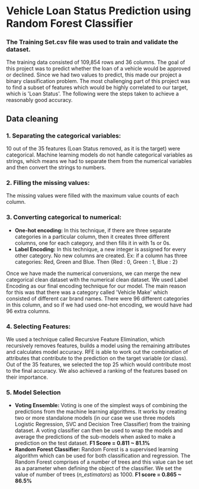 # Vehicle Loan Status Prediction using Random Forest Classifier
### The Training Set.csv file was used to train and validate the dataset.

The training data consisted of 109,854 rows and 36 columns. The goal of this project was to predict whether the loan of a vehicle would be approved or declined. Since we had two values to predict, this made our project a binary classification problem. The most challenging part of this project was to find a subset of features which would be highly correlated to our target, which is 'Loan Status'. The following were the steps taken to achieve a reasonably good accuracy.

## Data cleaning
### 1. Separating the categorical variables: 
10 out of the 35 features (Loan Status removed, as it is the target) were categorical. Machine learning models do not handle categorical variables as strings, which means we had to separate them from the numerical variables and then convert the strings to numbers. 

### 2. Filling the missing values: 
The missing values were filled with the maximum value counts of each column. 

### 3. Converting categorical to numerical: 
  - **One-hot encoding:** In this technique, if there are three separate categories in a particular column, then it creates three different columns, one for each category, and then fills it in with 1s or 0s. 
  - **Label Encoding:** In this technique, a new integer is assigned for every other category. No new columns are created. Ex: if a column has three categories: Red, Green and Blue. Then {Red : 0, Green : 1, Blue : 2}
  
Once we have made the numerical conversions, we can merge the new categorical clean dataset with the numerical clean dataset. We used Label Encoding as our final encoding technique for our model. The main reason for this was that there was a category called 'Vehicle Make' which consisted of different car brand names. There were 96 different categories in this column, and so if we had used one-hot encoding, we would have had 96 extra columns. 
  
### 4. Selecting Features:
We used a technique called Recursive Feature Elimination, which recursively removes features, builds a model using the remaining attributes and calculates model accuracy. RFE is able to work out the combination of attributes that contribute to the prediction on the target variable (or class). Out of the 35 features, we selected the top 25 which would contribute most to the final accuracy. We also achieved a ranking of the features based on their importance. 

### 5. Model Selection
  - **Voting Ensemble:** Voting is one of the simplest ways of combining the predictions from the machine learning algorithms. It works by creating two or more standalone models (in our case we use three models Logistic Regression, SVC and Decision Tree Classifier) from the training dataset. A voting classifier can then be used to wrap the models and average the predictions of the sub-models when asked to make a prediction on the test dataset. **F1 Score = 0.811 ~ 81.1%**
  - **Random Forest Classifier:** Random Forest is a supervised learning algorithm which can be used for both classification and regression. The Random Forest comprises of a number of trees and this value can be set as a parameter when defining the object of the classifier. We set the value of number of trees (*n_estimators*) as 1000. **F1 score = 0.865 ~ 86.5%**
